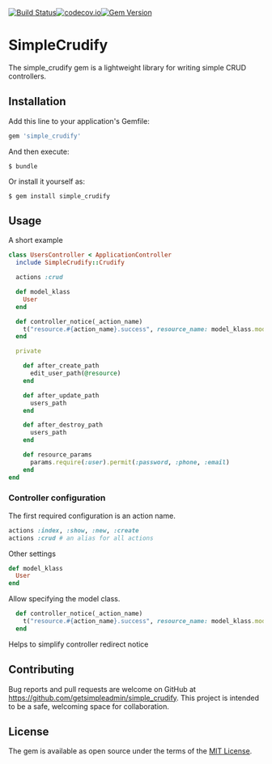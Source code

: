 [![Build Status](https://secure.travis-ci.org/getsimpleadmin/simple_crudify.svg?branch=master)](http://travis-ci.org/getsimpleadmin/simple_crudify)[![codecov.io](https://codecov.io/github/getsimpleadmin/simple_crudify/coverage.svg?branch=master)](https://codecov.io/github/getsimpleadmin/simple_crudify?branch=master)[![Gem Version](https://badge.fury.io/rb/simple_crudify.svg)](https://rubygems.org/gems/simple_crudify)
# SimpleCrudify

The simple_crudify gem is a lightweight library for writing simple CRUD controllers.

## Installation

Add this line to your application's Gemfile:

```ruby
gem 'simple_crudify'
```

And then execute:

    $ bundle

Or install it yourself as:

    $ gem install simple_crudify

## Usage

A short example

```ruby
class UsersController < ApplicationController
  include SimpleCrudify::Crudify

  actions :crud

  def model_klass
    User
  end

  def controller_notice(_action_name)
    t("resource.#{action_name}.success", resource_name: model_klass.model_name.element.capitalize)
  end

  private

    def after_create_path
      edit_user_path(@resource)
    end

    def after_update_path
      users_path
    end

    def after_destroy_path
      users_path
    end

    def resource_params
      params.require(:user).permit(:password, :phone, :email)
    end
end
```

### Controller configuration

The first required configuration is an action name.

```ruby
actions :index, :show, :new, :create
actions :crud # an alias for all actions
```

Other settings

```ruby
def model_klass
  User
end
```

Allow specifying the model class.

```ruby
  def controller_notice(_action_name)
    t("resource.#{action_name}.success", resource_name: model_klass.model_name.element.capitalize)
  end
```

Helps to simplify controller redirect notice

## Contributing

Bug reports and pull requests are welcome on GitHub at https://github.com/getsimpleadmin/simple_crudify. This project is intended to be a safe, welcoming space for collaboration.


## License

The gem is available as open source under the terms of the [MIT License](http://opensource.org/licenses/MIT).
